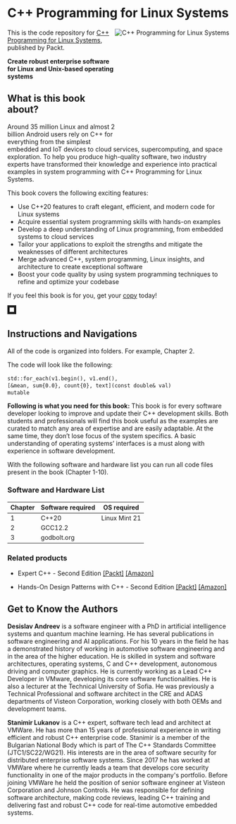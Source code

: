 # C++ Programming for Linux Systems

<a href="https://www.packtpub.com/product/c-programming-for-linux-systems/9781805129004"><img src="https://content.packt.com/B20833/cover_image_small.png" alt="C++ Programming for Linux Systems" height="256px" align="right"></a>

This is the code repository for [C++ Programming for Linux Systems](https://www.packtpub.com/product/c-programming-for-linux-systems/9781805129004), published by Packt.

**Create robust enterprise software for Linux and Unix-based operating systems**

## What is this book about?
Around 35 million Linux and almost 2 billion Android users rely on C++ for everything from the simplest embedded and IoT devices to cloud services, supercomputing, and space exploration. To help you produce high-quality software, two industry experts have transformed their knowledge and experience into practical examples in system programming with C++ Programming for Linux Systems.

This book covers the following exciting features: 
* Use C++20 features to craft elegant, efficient, and modern code for Linux systems
* Acquire essential system programming skills with hands-on examples
* Develop a deep understanding of Linux programming, from embedded systems to cloud services
* Tailor your applications to exploit the strengths and mitigate the weaknesses of different architectures
* Merge advanced C++, system programming, Linux insights, and architecture to create exceptional software
* Boost your code quality by using system programming techniques to refine and optimize your codebase

If you feel this book is for you, get your [copy](https://www.amazon.com/dp/1805129007) today!

<a href="https://www.packtpub.com/?utm_source=github&utm_medium=banner&utm_campaign=GitHubBanner"><img src="https://raw.githubusercontent.com/PacktPublishing/GitHub/master/GitHub.png" 
alt="https://www.packtpub.com/" border="5" /></a>


## Instructions and Navigations
All of the code is organized into folders. For example, Chapter 2.

The code will look like the following:
```
std::for_each(v1.begin(), v1.end(),
[&mean, sum{0.0}, count{0}, text](const double& val)
mutable
```

**Following is what you need for this book:**
This book is for every software developer looking to improve and update their C++ development skills. Both students and professionals will find this book useful as the examples are curated to match any area of expertise and are easily adaptable. At the same time, they don’t lose focus of the system specifics. A basic understanding of operating systems’ interfaces is a must along with experience in software development.

With the following software and hardware list you can run all code files present in the book (Chapter 1-10).

### Software and Hardware List

| Chapter  | Software required                   | OS required                        |
| -------- | ------------------------------------| -----------------------------------|
| 1        | C++20              | Linux Mint 21 |
| 2        | GCC12.2           |  |
| 3        | godbolt.org           |  |
 

### Related products <Other books you may enjoy>
* Expert C++ - Second Edition [[Packt]](https://www.packtpub.com/product/expert-c-second-edition/9781804617830) [[Amazon]](https://www.amazon.com/dp/1804617830)

* Hands-On Design Patterns with C++ - Second Edition [[Packt]](https://www.packtpub.com/product/hands-on-design-patterns-with-c-second-edition/9781804611555) [[Amazon]](https://www.amazon.com/dp/1804611557)

## Get to Know the Authors
**Desislav Andreev**
is a software engineer with a PhD in artificial intelligence systems and quantum machine learning. He has several publications in software engineering and AI applications. For his 10 years in the field he has a demonstrated history of working in automotive software engineering and in the area of the higher education. He is skilled in system and software architectures, operating systems, C and C++ development, autonomous driving and computer graphics. He is currently working as a Lead C++ Developer in VMware, developing its core software functionalities. He is also a lecturer at the Technical University of Sofia. He was previously a Technical Professional and software architect in the CRE and ADAS departments of Visteon Corporation, working closely with both OEMs and development teams.

**Stanimir Lukanov**
is a C++ expert, software tech lead and architect at VMWare. He has more than 15 years of professional experience in writing efficient and robust C++ enterprise code. Stanimir is a member of the Bulgarian National Body which is part of The C++ Standards Committee (JTC1/SC22/WG21). His interests are in the area of software security for distributed enterprise software systems. Since 2017 he has worked at VMWare where he currently leads a team that develops core security functionality in one of the major products in the company's portfolio. Before joining VMWare he held the position of senior software engineer at Visteon Corporation and Johnson Controls. He was responsible for defining software architecture, making code reviews, leading C++ training and delivering fast and robust C++ code for real-time automotive embedded systems.
